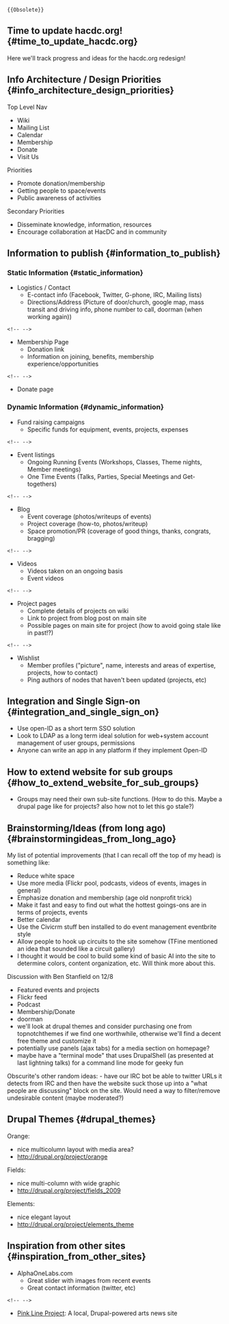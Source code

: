 ```{=mediawiki}
{{Obsolete}}
```
## Time to update hacdc.org! {#time_to_update_hacdc.org}

Here we'll track progress and ideas for the hacdc.org redesign!

## Info Architecture / Design Priorities {#info_architecture_design_priorities}

Top Level Nav

-   Wiki
-   Mailing List
-   Calendar
-   Membership
-   Donate
-   Visit Us

Priorities

-   Promote donation/membership
-   Getting people to space/events
-   Public awareness of activities

Secondary Priorities

-   Disseminate knowledge, information, resources
-   Encourage collaboration at HacDC and in community

## Information to publish {#information_to_publish}

### Static Information {#static_information}

-   Logistics / Contact
    -   E-contact info (Facebook, Twitter, G-phone, IRC, Mailing lists)
    -   Directions/Address (Picture of door/church, google map, mass
        transit and driving info, phone number to call, doorman (when
        working again))

```{=html}
<!-- -->
```
-   Membership Page
    -   Donation link
    -   Information on joining, benefits, membership
        experience/opportunities

```{=html}
<!-- -->
```
-   Donate page

### Dynamic Information {#dynamic_information}

-   Fund raising campaigns
    -   Specific funds for equipment, events, projects, expenses

```{=html}
<!-- -->
```
-   Event listings
    -   Ongoing Running Events (Workshops, Classes, Theme nights, Member
        meetings)
    -   One Time Events (Talks, Parties, Special Meetings and
        Get-togethers)

```{=html}
<!-- -->
```
-   Blog
    -   Event coverage (photos/writeups of events)
    -   Project coverage (how-to, photos/writeup)
    -   Space promotion/PR (coverage of good things, thanks, congrats,
        bragging)

```{=html}
<!-- -->
```
-   Videos
    -   Videos taken on an ongoing basis
    -   Event videos

```{=html}
<!-- -->
```
-   Project pages
    -   Complete details of projects on wiki
    -   Link to project from blog post on main site
    -   Possible pages on main site for project (how to avoid going
        stale like in past!?)

```{=html}
<!-- -->
```
-   Wishlist
    -   Member profiles ("picture", name, interests and areas of
        expertise, projects, how to contact)
    -   Ping authors of nodes that haven't been updated (projects, etc)

## Integration and Single Sign-on {#integration_and_single_sign_on}

-   Use open-ID as a short term SSO solution
-   Look to LDAP as a long term ideal solution for web+system account
    management of user groups, permissions
-   Anyone can write an app in any platform if they implement Open-ID

## How to extend website for sub groups {#how_to_extend_website_for_sub_groups}

-   Groups may need their own sub-site functions. (How to do this. Maybe
    a drupal page like for projects? also how not to let this go stale?)

## Brainstorming/Ideas (from long ago) {#brainstormingideas_from_long_ago}

My list of potential improvements (that I can recall off the top of my
head) is something like:

-   Reduce white space
-   Use more media (Flickr pool, podcasts, videos of events, images in
    general)
-   Emphasize donation and membership (age old nonprofit trick)
-   Make it fast and easy to find out what the hottest goings-ons are in
    terms of projects, events
-   Better calendar
-   Use the Civicrm stuff ben installed to do event management
    eventbrite style
-   Allow people to hook up circuits to the site somehow (TFine
    mentioned an idea that sounded like a circuit gallery)
-   I thought it would be cool to build some kind of basic AI into the
    site to determine colors, content organization, etc. Will think more
    about this.

Discussion with Ben Stanfield on 12/8

-   Featured events and projects
-   Flickr feed
-   Podcast
-   Membership/Donate
-   doorman
-   we'll look at drupal themes and consider purchasing one from
    topnotchthemes if we find one worthwhile, otherwise we'll find a
    decent free theme and customize it
-   potentially use panels (ajax tabs) for a media section on homepage?
-   maybe have a "terminal mode" that uses DrupalShell (as presented at
    last lightning talks) for a command line mode for geeky fun

Obscurite's other random ideas: - have our IRC bot be able to twitter
URLs it detects from IRC and then have the website suck those up into a
"what people are discussing" block on the site. Would need a way to
filter/remove undesirable content (maybe moderated?)

## Drupal Themes {#drupal_themes}

Orange:

-   nice multicolumn layout with media area?
-   <http://drupal.org/project/orange>

Fields:

-   nice multi-column with wide graphic
-   <http://drupal.org/project/fields_2009>

Elements:

-   nice elegant layout
-   <http://drupal.org/project/elements_theme>

## Inspiration from other sites {#inspiration_from_other_sites}

-   AlphaOneLabs.com
    -   Great slider with images from recent events
    -   Great contact information (twitter, etc)

```{=html}
<!-- -->
```
-   [Pink Line Project](http://www.pinklineproject.com): A local,
    Drupal-powered arts news site
